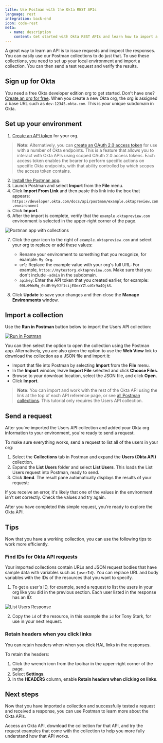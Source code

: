 ```yaml
---
title: Use Postman with the Okta REST APIs
language: rest
integration: back-end
icon: code-rest
meta:
  - name: description
    content: Get started with Okta REST APIs and learn how to import a collection and send requests in Postman.
---
```


A great way to learn an API is to issue requests and inspect the responses. You can easily use our Postman collections to do just that. To use these collections, you need to set up your local environment and import a collection. You can then send a test request and verify the results.

## Sign up for Okta

You need a free Okta developer edition org to get started. Don't have one? [Create an org for free](https://developer.okta.com/signup). When you create a new Okta org, the org is assigned a base URL such as `dev-12345.okta.com`. This is your unique subdomain in Okta.

## Set up your environment

1. [Create an API token](/docs/guides/create-an-api-token/) for your org.

  > **Note:** Alternatively, you can [create an OAuth 2.0 access token](/docs/guides/implement-oauth-for-okta/) for use with a number of Okta endpoints. This is a feature that allows you to interact with Okta APIs using scoped OAuth 2.0 access tokens. Each access token enables the bearer to perform specific actions on specific Okta endpoints, with that ability controlled by which scopes the access token contains.

2. [Install the Postman app](https://www.getpostman.com/apps).
3. Launch Postman and select **Import** from the **File** menu.
4. Click **Import From Link** and then paste this link into the box that appears: `https://developer.okta.com/docs/api/postman/example.oktapreview.com.environment`
5. Click **Import**.
6. After the import is complete, verify that the `example.oktapreview.com` environment is selected in the upper-right corner of the page.

  ![Postman app with collections](/img/postman_example_start.png "Points to the box in the upper-right corner that contains environments for use with Postman")

7. Click the gear icon to the right of `example.oktapreview.com` and select your org to replace or add these values:
    * Rename your environment to something that you recognize, for example: `My Org`.
    * `url`: Replace the example value with your org's full URL: For example, `https://mytestorg.oktapreview.com`. Make sure that you don't include `-admin` in the subdomain.
    * `apikey`: Enter the API token that you created earlier, for example: `00LzMWxMq_0sdErHy9Jf1sijEGexYZlsdGr9a4QjkS`.

8. Click **Update** to save your changes and then close the **Manage Environments** window.

<DomainAdminWarning />

## Import a collection

Use the **Run in Postman** button below to import the Users API collection:

[![Run in Postman](https://run.pstmn.io/button.svg)](https://app.getpostman.com/run-collection/1755573c5cf5fbf7968b)

You can then select the option to open the collection using the Postman app. Alternatively, you are also given the option to use the **Web View** link to download the collection as a JSON file and import it:

* Import that file into Postman by selecting **Import** from the **File** menu.
* In the **Import** window, leave **Import File** selected and click **Choose Files**.
* Browse to your download location, select the JSON file, and click **Open**.
* Click **Import**.

> **Note:** You can import and work with the rest of the Okta API using the link at the top of each API reference page,
or see [all Postman collections](/docs/reference/postman-collections/). This tutorial only requires the Users API collection.

## Send a request

After you've imported the Users API collection and added your Okta org information to your environment, you're ready to send a request.

To make sure everything works, send a request to list all of the users in your org:

1. Select the **Collections** tab in Postman and expand the **Users (Okta API)** collection.
1. Expand the **List Users** folder and select **List Users**. This loads the List Users request into Postman, ready to send.
1. Click **Send**. The result pane automatically displays the results of your request:

If you receive an error, it's likely that one of the values in the environment isn't set correctly. Check the values and try again.

After you have completed this simple request, you're ready to explore the Okta API.

## Tips

Now that you have a working collection, you can use the following tips to work more efficiently.

### Find IDs for Okta API requests

Your imported collections contain URLs and JSON request bodies that have sample data with variables such as `{userId}`. You can replace URL and body variables with the IDs of the resources that you want to specify.

1. To get a user's ID, for example, send a request to list the users in your org like you did in the previous section. Each user listed in the response has an ID:

  ![List Users Response](/img/postman_response2.png "Response example for a GET users request that highlights the ID in the response")

2. Copy the `id` of the resource, in this example the `id` for Tony Stark, for use in your next request.

### Retain headers when you click links

You can retain headers when when you click HAL links in the responses.

To retain the headers:

1. Click the wrench icon from the toolbar in the upper-right corner of the page.
1. Select **Settings**.
1. In the **HEADERS** column, enable **Retain headers when clicking on links**.

## Next steps

Now that you have imported a collection and successfully tested a request and received a response, you can use Postman to learn more about the Okta APIs.

Access an Okta API, download the collection for that API, and try the request examples that come with the collection to help you more fully understand how that API works.
